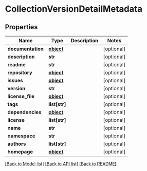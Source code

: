 # CollectionVersionDetailMetadata

## Properties
Name | Type | Description | Notes
------------ | ------------- | ------------- | -------------
**documentation** | [**object**](.md) |  | [optional] 
**description** | **str** |  | [optional] 
**readme** | **str** |  | [optional] 
**repository** | [**object**](.md) |  | [optional] 
**issues** | [**object**](.md) |  | [optional] 
**version** | **str** |  | [optional] 
**license_file** | [**object**](.md) |  | [optional] 
**tags** | **list[str]** |  | [optional] 
**dependencies** | [**object**](.md) |  | [optional] 
**license** | **list[str]** |  | [optional] 
**name** | **str** |  | [optional] 
**namespace** | **str** |  | [optional] 
**authors** | **list[str]** |  | [optional] 
**homepage** | [**object**](.md) |  | [optional] 

[[Back to Model list]](../README.md#documentation-for-models) [[Back to API list]](../README.md#documentation-for-api-endpoints) [[Back to README]](../README.md)



